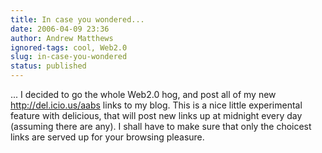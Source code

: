 ```yaml
---
title: In case you wondered...
date: 2006-04-09 23:36
author: Andrew Matthews
ignored-tags: cool, Web2.0
slug: in-case-you-wondered
status: published
---
```


... I decided to go the whole Web2.0 hog, and post all of my new http://del.icio.us/aabs links to my blog. This is a nice little experimental feature with delicious, that will post new links up at midnight every day (assuming there are any).
I shall have to make sure that only the choicest links are served up for your browsing pleasure.
